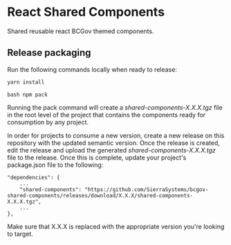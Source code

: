 # React Shared Components

Shared reusable react BCGov themed components.

## Release packaging

Run the following commands locally when ready to release:

```bash
yarn install
```

```
bash npm pack
```

Running the pack command will create a *shared-components-X.X.X.tgz* file in the root level of the project that contains the components ready for consumption by any project.

In order for projects to consume a new version, create a new release on this repository with the updated semantic version. Once the release is created, edit the release and upload the generated *shared-components-X.X.X.tgz* file to the release. Once this is complete, update your project's package.json file to the following:

```
"dependencies": {
    ...
    "shared-components": "https://github.com/SierraSystems/bcgov-shared-components/releases/download/X.X.X/shared-components-X.X.X.tgz",
    ...
},
```

Make sure that X.X.X is replaced with the appropriate version you're looking to target.
